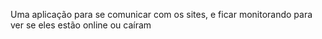 Uma aplicação para se comunicar com os sites, e ficar monitorando para ver se eles estão online ou caíram
